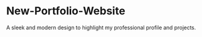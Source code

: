# New-Portfolio-Website
A sleek and modern design to highlight my professional profile and projects.
